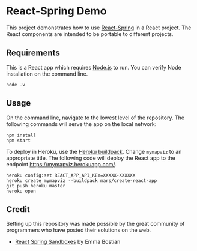 # React-Spring Demo

This project demonstrates how to use [React-Spring](https://www.react-spring.io/) in a React project. The React components are intended to be portable to different projects.


## Requirements
This is a React app which requires [Node.js](https://nodejs.org/en/) to run. You can verify Node installation on the command line.

```
node -v
```

## Usage
On the command line, navigate to the lowest level of the repository. The following commands will serve the app on the local network:

```
npm install
npm start
```

To deploy in Heroku, use the [Heroku buildpack](https://github.com/mars/create-react-app-buildpack). Change `mymapviz` to an appropriate title. The following code will deploy the React app to the endpoint https://mymapviz.herokuapp.com/.

```
heroku config:set REACT_APP_API_KEY=XXXXX-XXXXXX
heroku create mymapviz --buildpack mars/create-react-app
git push heroku master
heroku open
```

## Credit
Setting up this repository was made possible by the great community of programmers who have posted their solutions on the web.

- [React Spring Sandboxes](https://codesandbox.io/u/emmabostian/sandboxes) by Emma Bostian
